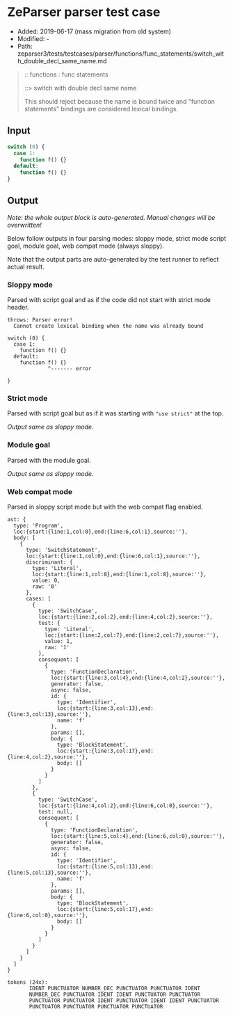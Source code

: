 # ZeParser parser test case

- Added: 2019-06-17 (mass migration from old system)
- Modified: -
- Path: zeparser3/tests/testcases/parser/functions/func_statements/switch_with_double_decl_same_name.md

> :: functions : func statements
>
> ::> switch with double decl same name
>
> This should reject because the name is bound twice and "function statements" bindings
> are considered lexical bindings.

## Input

`````js
switch (0) { 
  case 1: 
    function f() {} 
  default: 
    function f() {} 
}
`````

## Output

_Note: the whole output block is auto-generated. Manual changes will be overwritten!_

Below follow outputs in four parsing modes: sloppy mode, strict mode script goal, module goal, web compat mode (always sloppy).

Note that the output parts are auto-generated by the test runner to reflect actual result.

### Sloppy mode

Parsed with script goal and as if the code did not start with strict mode header.

`````
throws: Parser error!
  Cannot create lexical binding when the name was already bound

switch (0) {
  case 1:
    function f() {}
  default:
    function f() {}
             ^------- error

}
`````

### Strict mode

Parsed with script goal but as if it was starting with `"use strict"` at the top.

_Output same as sloppy mode._

### Module goal

Parsed with the module goal.

_Output same as sloppy mode._

### Web compat mode

Parsed in sloppy script mode but with the web compat flag enabled.

`````
ast: {
  type: 'Program',
  loc:{start:{line:1,col:0},end:{line:6,col:1},source:''},
  body: [
    {
      type: 'SwitchStatement',
      loc:{start:{line:1,col:0},end:{line:6,col:1},source:''},
      discriminant: {
        type: 'Literal',
        loc:{start:{line:1,col:8},end:{line:1,col:8},source:''},
        value: 0,
        raw: '0'
      },
      cases: [
        {
          type: 'SwitchCase',
          loc:{start:{line:2,col:2},end:{line:4,col:2},source:''},
          test: {
            type: 'Literal',
            loc:{start:{line:2,col:7},end:{line:2,col:7},source:''},
            value: 1,
            raw: '1'
          },
          consequent: [
            {
              type: 'FunctionDeclaration',
              loc:{start:{line:3,col:4},end:{line:4,col:2},source:''},
              generator: false,
              async: false,
              id: {
                type: 'Identifier',
                loc:{start:{line:3,col:13},end:{line:3,col:13},source:''},
                name: 'f'
              },
              params: [],
              body: {
                type: 'BlockStatement',
                loc:{start:{line:3,col:17},end:{line:4,col:2},source:''},
                body: []
              }
            }
          ]
        },
        {
          type: 'SwitchCase',
          loc:{start:{line:4,col:2},end:{line:6,col:0},source:''},
          test: null,
          consequent: [
            {
              type: 'FunctionDeclaration',
              loc:{start:{line:5,col:4},end:{line:6,col:0},source:''},
              generator: false,
              async: false,
              id: {
                type: 'Identifier',
                loc:{start:{line:5,col:13},end:{line:5,col:13},source:''},
                name: 'f'
              },
              params: [],
              body: {
                type: 'BlockStatement',
                loc:{start:{line:5,col:17},end:{line:6,col:0},source:''},
                body: []
              }
            }
          ]
        }
      ]
    }
  ]
}

tokens (24x):
       IDENT PUNCTUATOR NUMBER_DEC PUNCTUATOR PUNCTUATOR IDENT
       NUMBER_DEC PUNCTUATOR IDENT IDENT PUNCTUATOR PUNCTUATOR
       PUNCTUATOR PUNCTUATOR IDENT PUNCTUATOR IDENT IDENT PUNCTUATOR
       PUNCTUATOR PUNCTUATOR PUNCTUATOR PUNCTUATOR
`````

